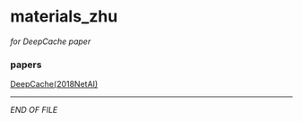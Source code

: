 # materials_zhu

_for DeepCache paper_

### papers
[DeepCache(2018NetAI)](https://dl.acm.org/citation.cfm?id=3229555)


---
_END OF FILE_
